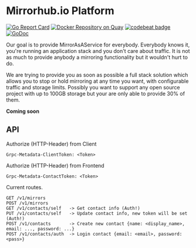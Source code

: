 # Mirrorhub.io Platform

[![Go Report Card](https://goreportcard.com/badge/github.com/mirrorhub-io/platform)](https://goreportcard.com/report/github.com/mirrorhub-io/platform)
[![Docker Repository on Quay](https://quay.io/repository/mirrorhub/platform/status "Docker Repository on Quay")](https://quay.io/repository/mirrorhub/platform)
[![codebeat badge](https://codebeat.co/badges/605c5d37-6f31-44c9-afeb-a0833251b930)](https://codebeat.co/projects/github-com-mirrorhub-io-platform)
[![GoDoc](https://godoc.org/github.com/mirrorhub-io/platform?status.svg)](https://godoc.org/github.com/mirrorhub-io/platform)

Our goal is to provide MirrorAsAService for everybody. Everybody knows it, you're running an application stack and you don't care about traffic. It is not as much to provide anybody a mirroring functionality but it wouldn't hurt to do.

We are trying to provide you as soon as possible a full stack solution which allows you to stop or hold mirroring at any time you want, with configurable traffic and storage limits. Possibly you want to support any open source project with up to 100GB storage but your are only able to provide 30% of them. 

**Coming soon**

## API

Authorize (HTTP-Header) from Client

```
Grpc-Metadata-ClientToken: <Token>
```

Authorize (HTTP-Header) from Frontend

```
Grpc-Metadata-ContactToken: <Token>
```

Current routes.

```
GET /v1/mirrors
POST /v1/mirrors
GET /v1/contacts/self   -> Get contact info (Auth!)
PUT /v1/contacts/self   -> Update contact info, new token will be set (Auth!)
POST /v1/contacts       -> Create new contact {name: <display_name>, email: ..., password: ...}
POST /v1/contacts/auth  -> Login contact {email: <email>, password: <pass>}
```
